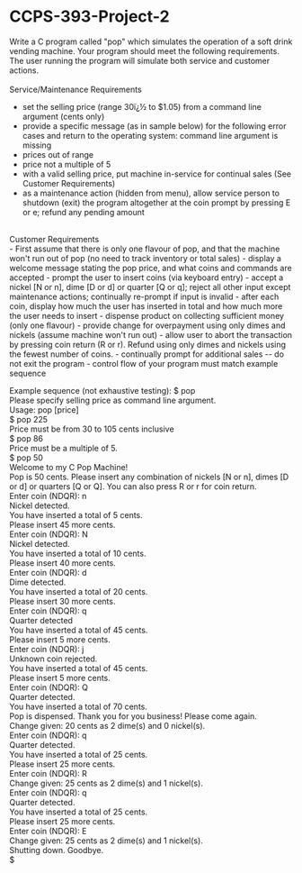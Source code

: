 # CCPS-393-Project-2

Write a C program called "pop" which simulates the operation of a soft drink vending machine. Your program should meet the following requirements.  The user running the program will simulate both service and customer actions. <br />
<br />
Service/Maintenance Requirements
- set the selling price (range 30ï¿½ to $1.05) from a command line argument (cents only)
- provide a specific message (as in sample below) for the following error cases and return to the operating system: 
command line argument is missing
- prices out of range
- price not a multiple of 5
- with a valid selling price, put machine in-service for continual sales (See Customer Requirements)
- as a maintenance action (hidden from menu), allow service person to shutdown (exit) the program altogether at the coin prompt by pressing E or e; refund any pending amount <br />
<br />
Customer Requirements
<br />
- First assume that there is only one flavour of pop, and that the machine won't run out of pop (no need to track inventory or total sales)
- display a welcome message stating the pop price, and what coins and commands are accepted
- prompt the user to insert coins (via keyboard entry)
- accept a nickel [N or n], dime [D or d] or quarter [Q or q]; reject all other input except maintenance actions; continually re-prompt if input is invalid
- after each coin, display how much the user has inserted in total and how much more the user needs to insert
- dispense product on collecting sufficient money (only one flavour)
- provide change for overpayment using only dimes and nickels (assume machine won't run out)
- allow user to abort the transaction by pressing coin return (R or r). Refund using only dimes and nickels using the fewest number of coins. 
- continually prompt for additional sales -- do not exit the program
- control flow of your program must match example sequence
 
Example sequence (not exhaustive testing):
$ pop <br />
Please specify selling price as command line argument. <br />
Usage: pop [price] <br />
$ pop 225 <br />
Price must be from 30 to 105 cents inclusive <br />
$ pop 86 <br />
Price must be a multiple of 5. <br />
$ pop 50 <br />
Welcome to my C Pop Machine! <br />
Pop is 50 cents. Please insert any combination of nickels [N or n], dimes [D or d] or quarters [Q or Q]. You can also press R or r for coin return. <br />
Enter coin (NDQR): n <br />
  Nickel detected. <br />
    You have inserted a total of 5 cents. <br />
    Please insert 45 more cents. <br />
Enter coin (NDQR): N <br />
  Nickel detected. <br />
    You have inserted a total of 10 cents. <br />
    Please insert 40 more cents. <br />
Enter coin (NDQR): d <br />
  Dime detected. <br />
    You have inserted a total of 20 cents. <br />
    Please insert 30 more cents. <br />
Enter coin (NDQR): q <br />
  Quarter detected <br />
    You have inserted a total of 45 cents. <br />
    Please insert 5 more cents. <br />
Enter coin (NDQR): j <br />
  Unknown coin rejected. <br />
    You have inserted a total of 45 cents. <br />
    Please insert 5 more cents. <br />
Enter coin (NDQR): Q <br />
  Quarter detected. <br />
    You have inserted a total of 70 cents. <br />
    Pop is dispensed. Thank you for you business! Please come again. <br />
    Change given: 20 cents as 2 dime(s) and 0 nickel(s). <br />
Enter coin (NDQR): q <br />
  Quarter detected. <br />
    You have inserted a total of 25 cents. <br />
    Please insert 25 more cents. <br />
Enter coin (NDQR): R <br />
    Change given: 25 cents as 2 dime(s) and 1 nickel(s). <br />
Enter coin (NDQR): q <br />
  Quarter detected. <br />
    You have inserted a total of 25 cents. <br />
    Please insert 25 more cents. <br />
Enter coin (NDQR): E <br />
    Change given: 25 cents as 2 dime(s) and 1 nickel(s). <br />
Shutting down. Goodbye. <br />
$
